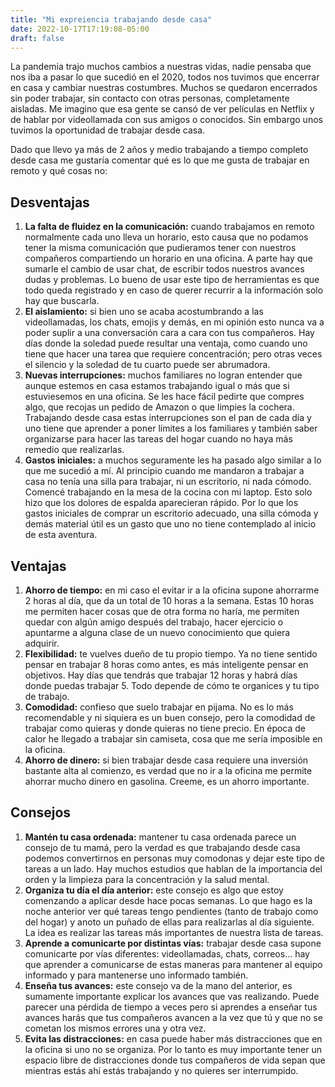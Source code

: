 ```yaml
---
title: "Mi expreiencia trabajando desde casa"
date: 2022-10-17T17:19:08-05:00
draft: false
---
```


La pandemia trajo muchos cambios a nuestras vidas, nadie pensaba que nos iba a pasar lo que sucedió en el 2020, todos nos tuvimos que encerrar en casa y cambiar nuestras costumbres. Muchos se quedaron encerrados sin poder trabajar, sin contacto con otras personas, completamente aisladas. Me imagino que esa gente se cansó de ver películas en Netflix y de hablar por videollamada con sus amigos o conocidos. Sin embargo unos tuvimos la oportunidad de trabajar desde casa.

Dado que llevo ya más de 2 años y medio trabajando a tiempo completo desde casa me gustaría comentar qué es lo que me gusta de trabajar en remoto y qué cosas no:

## Desventajas
1. __La falta de fluidez en la comunicación:__ cuando trabajamos en remoto normalmente cada uno lleva un horario, esto causa que no podamos tener la misma comunicación que pudieramos tener con nuestros compañeros compartiendo un horario en una oficina. A parte hay que sumarle el cambio de usar chat, de escribir todos nuestros avances dudas y problemas. Lo bueno de usar este tipo de herramientas es que todo queda registrado y en caso de querer recurrir a la información solo hay que buscarla.
2. __El aislamiento:__ si bien uno se acaba acostumbrando a las videollamadas, los chats, emojis y demás, en mi opinión esto nunca va a poder suplir a una conversación cara a cara con tus compañeros. Hay días donde la soledad puede resultar una ventaja, como cuando uno tiene que hacer una tarea que requiere concentración; pero otras veces el silencio y la soledad de tu cuarto puede ser abrumadora.
3. __Nuevas interrupciones:__ muchos familiares no logran entender que aunque estemos en casa estamos trabajando igual o más que si estuviesemos en una oficina. Se les hace fácil pedirte que compres algo, que recojas un pedido de Amazon o que limpies la cochera. Trabajando desde casa estas interrupciones son el pan de cada día y uno tiene que aprender a poner límites a los familiares y también saber organizarse para hacer las tareas del hogar cuando no haya más remedio que realizarlas.
4. __Gastos iniciales:__ a muchos seguramente les ha pasado algo similar a lo que me sucedió a mí. Al principio cuando me mandaron a trabajar a casa no tenía una silla para trabajar, ni un escritorio, ni nada cómodo. Comencé trabajando en la mesa de la cocina con mi laptop. Esto solo hizo que los dolores de espalda aparecieran rápido. Por lo que los gastos iniciales de comprar un escritorio adecuado, una silla cómoda y demás material útil es un gasto que uno no tiene contemplado al inicio de esta aventura.

## Ventajas
1. __Ahorro de tiempo:__ en mi caso el evitar ir a la oficina supone ahorrarme 2 horas al día, que da un total de 10 horas a la semana. Estas 10 horas me permiten hacer cosas que de otra forma no haría, me permiten quedar con algún amigo después del trabajo, hacer ejercicio o apuntarme a alguna clase de un nuevo conocimiento que quiera adquirir.
2. __Flexibilidad:__ te vuelves dueño de tu propio tiempo. Ya no tiene sentido pensar en trabajar 8 horas como antes, es más inteligente pensar en objetivos. Hay días que tendrás que trabajar 12 horas y habrá días donde puedas trabajar 5. Todo depende de cómo te organices y tu tipo de trabajo.
3. __Comodidad:__ confieso que suelo trabajar en pijama. No es lo más recomendable y ni siquiera es un buen consejo, pero la comodidad de trabajar como quieras y donde quieras no tiene precio. En época de calor he llegado a trabajar sin camiseta, cosa que me sería imposible en la oficina.
4. __Ahorro de dinero:__ si bien trabajar desde casa requiere una inversión bastante alta al comienzo, es verdad que no ir a la oficina me permite ahorrar mucho dinero en gasolina. Creeme, es un ahorro importante.

## Consejos
1. __Mantén tu casa ordenada:__ mantener tu casa ordenada parece un consejo de tu mamá, pero la verdad es que trabajando desde casa podemos convertirnos en personas muy comodonas y dejar este tipo de tareas a un lado. Hay muchos estudios que hablan de la importancia del orden y la limpieza para la concentración y la salud mental.
2. __Organiza tu día el día anterior:__ este consejo es algo que estoy comenzando a aplicar desde hace pocas semanas. Lo que hago es la noche anterior ver qué tareas tengo pendientes (tanto de trabajo como del hogar) y anoto un puñado de ellas para realizarlas al día siguiente. La idea es realizar las tareas más importantes de nuestra lista de tareas.
3. __Aprende a comunicarte por distintas vías:__ trabajar desde casa supone comunicarte por vías diferentes: videollamadas, chats, correos... hay que aprender a comunicarse de estas maneras para mantener al equipo informado y para mantenerse uno informado también.
4. __Enseña tus avances:__ este consejo va de la mano del anterior, es sumamente importante explicar los avances que vas realizando. Puede parecer una pérdida de tiempo a veces pero si aprendes a enseñar tus avances harás que tus compañeros avancen a la vez que tú y que no se cometan los mismos errores una y otra vez.
5. __Evita las distracciones:__ en casa puede haber más distracciones que en la oficina si uno no se organiza. Por lo tanto es muy importante tener un espacio libre de distracciones donde tus compañeros de vida sepan que mientras estás ahí estás trabajando y no quieres ser interrumpido.
